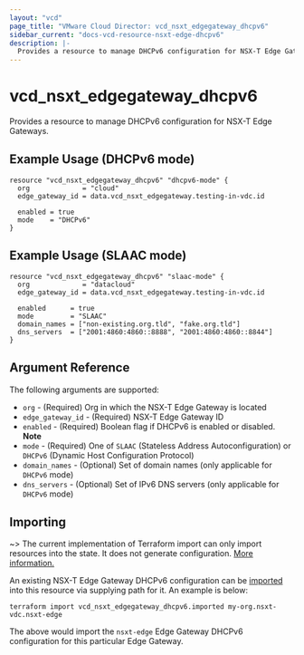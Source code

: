 ```yaml
---
layout: "vcd"
page_title: "VMware Cloud Director: vcd_nsxt_edgegateway_dhcpv6"
sidebar_current: "docs-vcd-resource-nsxt-edge-dhcpv6"
description: |-
  Provides a resource to manage DHCPv6 configuration for NSX-T Edge Gateways.
---
```


# vcd\_nsxt\_edgegateway\_dhcpv6

Provides a resource to manage DHCPv6 configuration for NSX-T Edge Gateways.

## Example Usage (DHCPv6 mode)

```hcl
resource "vcd_nsxt_edgegateway_dhcpv6" "dhcpv6-mode" {
  org             = "cloud"
  edge_gateway_id = data.vcd_nsxt_edgegateway.testing-in-vdc.id

  enabled = true
  mode    = "DHCPv6"
}
```

## Example Usage (SLAAC mode)

```hcl
resource "vcd_nsxt_edgegateway_dhcpv6" "slaac-mode" {
  org             = "datacloud"
  edge_gateway_id = data.vcd_nsxt_edgegateway.testing-in-vdc.id

  enabled      = true
  mode         = "SLAAC"
  domain_names = ["non-existing.org.tld", "fake.org.tld"]
  dns_servers  = ["2001:4860:4860::8888", "2001:4860:4860::8844"]
}
```

## Argument Reference

The following arguments are supported:

* `org` - (Required) Org in which the NSX-T Edge Gateway is located
* `edge_gateway_id` - (Required) NSX-T Edge Gateway ID
* `enabled` - (Required) Boolean flag if DHCPv6 is enabled or disabled. **Note**
* `mode` - (Required) One of `SLAAC` (Stateless Address Autoconfiguration) or `DHCPv6` (Dynamic Host
  Configuration Protocol)
* `domain_names` - (Optional) Set of domain names (only applicable for `DHCPv6` mode)
* `dns_servers` - (Optional) Set of IPv6 DNS servers (only applicable for `DHCPv6` mode)

## Importing

~> The current implementation of Terraform import can only import resources into the state.
It does not generate configuration. [More information.](https://www.terraform.io/docs/import/)

An existing NSX-T Edge Gateway DHCPv6 configuration can be [imported][docs-import] into this
resource via supplying path for it. An example is below:

[docs-import]: https://www.terraform.io/docs/import/

```
terraform import vcd_nsxt_edgegateway_dhcpv6.imported my-org.nsxt-vdc.nsxt-edge
```

The above would import the `nsxt-edge` Edge Gateway DHCPv6 configuration for this particular
Edge Gateway.
